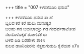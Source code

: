 +++
title = "007 ಕಳವಳಿಸದಿರಿ ಧನುವ"

+++
ಕಳವಳಿಸದಿರಿ ಧನುವ ತಾ ಹೆ  
ಬ್ಬಲವ ಕರೆ ಕರೆ ಹುಲು ಮನುಷ್ಯರ  
ಬಲಹು ಗಡ ಬಯಲಾಯ್ತು ಗಡ ಗಂಧರ್ವರಾಟೋಪ   
ನೆಲನೊಳೊಕ್ಕರೆ ಶೋಣಿತಕೆ ರಾ  
ಟಳವ ಹಿಡಿ ಬರಹೇಳು ಶಾಕಿನಿ   
ಕುಲವ ಡಾಕಿನಿಯರನು ನೆತ್ತರುಗುಡುಹಿ ಕೈನೆಯರ     ॥7॥